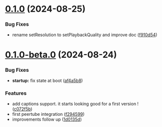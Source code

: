

# [0.1.0](https://github.com/freeboub/react-native-peertube-iframe/compare/v0.1.0-beta.0...v0.1.0) (2024-08-25)


### Bug Fixes

* rename setResolution to setPlaybackQuality and improve doc ([f910d54](https://github.com/freeboub/react-native-peertube-iframe/commit/f910d545b339f26b1d7fcb068ed903015db0b30e))

# [0.1.0-beta.0](https://github.com/freeboub/react-native-peertube-iframe/compare/v2.3.0...v0.1.0-beta.0) (2024-08-24)


### Bug Fixes

* **startup:** fix state at boot ([af4a5b8](https://github.com/freeboub/react-native-peertube-iframe/commit/af4a5b8ff695b874a05e97aad9bf04d21ad5a772))


### Features

* add captions support. it starts looking good for a first version ! ([c072f5b](https://github.com/freeboub/react-native-peertube-iframe/commit/c072f5b7d99f3ec5d23cc9f18e9ac8ad4613a5c7))
* first peertube integration ([f294599](https://github.com/freeboub/react-native-peertube-iframe/commit/f2945997d4f0d7cf1d8320a4bba180f612f3ef58))
* improvements follow up ([1d0135d](https://github.com/freeboub/react-native-peertube-iframe/commit/1d0135d10e3bbc585da6f2c4fb4528a7387a1d7b))